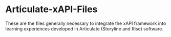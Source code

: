 # Articulate-xAPI-Files

These are the files generally necessary to integrate the xAPI framework into learning experiences developed in Articulate (Storyline and Rise) software.
